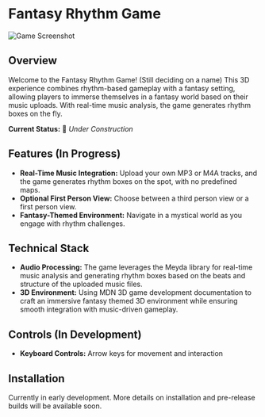 # Fantasy Rhythm Game

![Game Screenshot](https://www.geocities.ws/pixxydreemz1/dragonwcrystalball.gif)

## Overview

Welcome to the Fantasy Rhythm Game! (Still deciding on a name) This 3D experience combines rhythm-based gameplay with a fantasy setting, allowing players to immerse themselves in a fantasy world based on their music uploads. With real-time music analysis, the game generates rhythm boxes on the fly.

**Current Status:** 🚧 _Under Construction_

## Features (In Progress)

- **Real-Time Music Integration:** Upload your own MP3 or M4A tracks, and the game generates rhythm boxes on the spot, with no predefined maps.
- **Optional First Person View:** Choose between a third person view or a first person view.
- **Fantasy-Themed Environment:** Navigate in a mystical world as you engage with rhythm challenges.

## Technical Stack

- **Audio Processing:** The game leverages the Meyda library for real-time music analysis and generating rhythm boxes based on the beats and structure of the uploaded music files.
- **3D Environment:** Using MDN 3D game development documentation to craft an immersive fantasy themed 3D environment while ensuring smooth integration with music-driven gameplay.

## Controls (In Development)

- **Keyboard Controls:** Arrow keys for movement and interaction

## Installation

Currently in early development. More details on installation and pre-release builds will be available soon.
